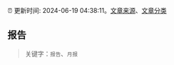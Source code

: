 :alarm_clock: 更新时间: 2024-06-19 04:38:11。[文章来源](/README.md)、[文章分类](/TAGS.md)

## 报告


> 关键字：`报告`、`月报`



